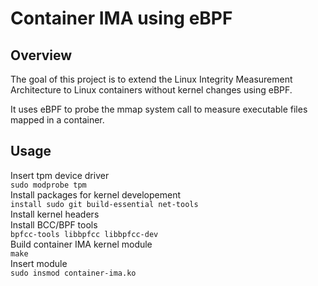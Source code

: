 # Container IMA using eBPF

## Overview
The goal of this project is to extend the Linux Integrity Measurement Architecture to Linux containers without kernel changes using eBPF.

It uses eBPF to probe the mmap system call to measure executable files mapped in a container.

## Usage 
Insert tpm device driver \
`sudo modprobe tpm` \
Install packages for kernel developement \
`install sudo git build-essential net-tools` \
Install kernel headers \
Install BCC/BPF tools \
`bpfcc-tools libbpfcc libbpfcc-dev` \
Build container IMA kernel module \
`make` \
Insert module \
`sudo insmod container-ima.ko`